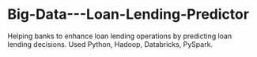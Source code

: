 # Big-Data---Loan-Lending-Predictor
Helping banks to enhance loan lending operations by predicting loan lending decisions. Used Python, Hadoop, Databricks, PySpark. 
